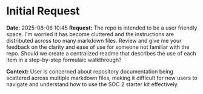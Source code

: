 # Initial Request

**Date:** 2025-08-06 10:45
**Request:** The repo is intended to be a user friendly space. I'm worried it has become cluttered and the instructions are distributed across too many markdown files. Review and give me your feedback on the clarity and ease of use for someone not familiar with the repo. Should we create a centralized readme that describes the use of each item in a step-by-step formulaic walkthrough?

**Context:** User is concerned about repository documentation being scattered across multiple markdown files, making it difficult for new users to navigate and understand how to use the SOC 2 starter kit effectively.